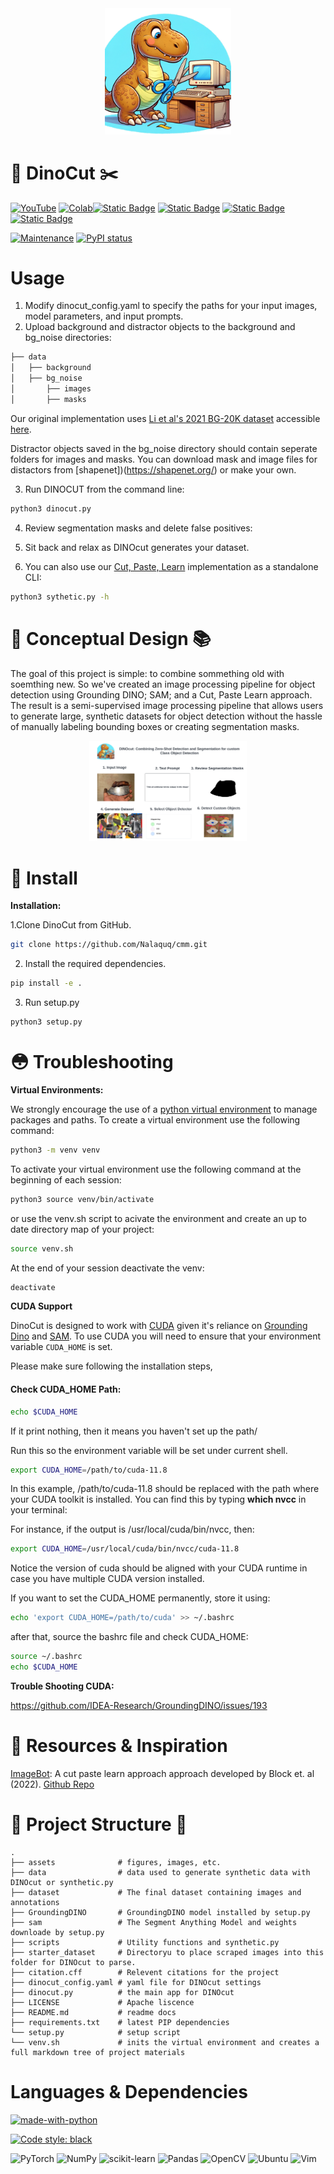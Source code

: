 
<div align="center">
    <img src="./assets/DINOcut_thumbnail.png" width="40%">
</div>


# 🦖 DinoCut ✂️

[![YouTube](https://badges.aleen42.com/src/youtube.svg)](https://www.youtube.com/watch?v=Cf0wft5CKT4) [![Colab](https://colab.research.google.com/assets/colab-badge.svg)](https://colab.research.google.com/drive/1xbq9rEOtyQh8QUQU-__E-Ub3Wy3X1NoV)[![Static Badge](https://img.shields.io/badge/GroundingDINO-arXiv-blue)](https://arxiv.org/abs/2303.05499) [![Static Badge](https://img.shields.io/badge/Segment_Anything-arXiv-blue)](https://arxiv.org/abs/2304.02643) [![Static Badge](https://img.shields.io/badge/Cut_Paste_Learn-arXiv-blue)](https://arxiv.org/abs/1708.01642) [![Static Badge](https://img.shields.io/badge/Grounded_SAM-arXiv-blue)](https://arxiv.org/abs/2401.14159)



[![Maintenance](https://img.shields.io/badge/Maintained%3F-yes-green.svg)](https://GitHub.com/Naereen/StrapDown.js/graphs/commit-activity) [![PyPI status](https://img.shields.io/pypi/status/ansicolortags.svg)](https://pypi.python.org/pypi/ansicolortags/)

#  Usage
1. Modify dinocut_config.yaml to specify the paths for your input images, model parameters, and input prompts. 
2. Upload background and distractor objects to the background and bg_noise directories: 
```bash
├── data
│   ├── background
│   ├── bg_noise
│       ├── images
│       ├── masks
```
Our original implementation uses [Li et al's 2021 BG-20K dataset](https://paperswithcode.com/dataset/bg-20k) accessible [here](https://drive.google.com/drive/folders/1ZBaMJxZtUNHIuGj8D8v3B9Adn8dbHwSS). 

Distractor objects saved in the bg_noise directory should contain seperate folders for images and masks. You can download mask and image files for distactors from [shapenet])(https://shapenet.org/) or make your own. 

3. Run DINOCUT from the command line: 
```bash
python3 dinocut.py 
```
4. Review segmentation masks and delete false positives: 

5. Sit back and relax as DINOcut generates your dataset. 

6. You can also use our [Cut, Paste, Learn](https://arxiv.org/abs/1708.01642) implementation as a standalone CLI: 
```bash
python3 sythetic.py -h
```

# 🧠 Conceptual Design 📚 
The goal of this project is simple: to combine sommething old with soemthing new. So we've created an image processing pipeline for object detection using Grounding DINO; SAM; and a Cut, Paste Learn approach. The result is a semi-supervised image processing pipeline that allows users to generate large, synthetic datasets for object detection without the hassle of manually labeling bounding boxes or creating segmentation masks. 

<div align="center">
    <img src="assets/DINOcut fig 1.png" width="50%">
</div>
 
# 🔧 Install 

**Installation:**

1.Clone DinoCut from GitHub.

```bash
git clone https://github.com/Nalaquq/cmm.git
```

2. Install the required dependencies.

```bash
pip install -e .
```

3.  Run setup.py

```bash
python3 setup.py
```
# 😳 Troubleshooting 
**Virtual Environments:**

We strongly encourage the use of a [python virtual environment](https://docs.python.org/3/library/venv.html) to manage packages and paths. To create a virtual environment use the following command: 

```bash
python3 -m venv venv
```

To activate your virtual environment use the following command at the beginning of each session: 

```bash
python3 source venv/bin/activate
``` 

or use the venv.sh script to acivate the environment and create an up to date directory map of your project:

```bash
source venv.sh
``` 
At the end of your session deactivate the venv: 

```bash
deactivate
``` 

**CUDA Support**

DinoCut is designed to work with [CUDA](https://pytorch.org/get-started/locally/) given it's reliance on [Grounding Dino](https://github.com/IDEA-Research/GroundingDINO/tree/main) and [SAM](https://github.com/facebookresearch/segment-anything). To use CUDA you will need to ensure that your environment variable `CUDA_HOME` is set. 

Please make sure following the installation steps, 
 
#### Check CUDA_HOME Path:
```bash
echo $CUDA_HOME
```
If it print nothing, then it means you haven't set up the path/

Run this so the environment variable will be set under current shell. 
```bash
export CUDA_HOME=/path/to/cuda-11.8
```
In this example, /path/to/cuda-11.8 should be replaced with the path where your CUDA toolkit is installed. You can find this by typing **which nvcc** in your terminal:

For instance, 
if the output is /usr/local/cuda/bin/nvcc, then:
```bash
export CUDA_HOME=/usr/local/cuda/bin/nvcc/cuda-11.8
```

Notice the version of cuda should be aligned with your CUDA runtime in case you have multiple CUDA version installed. 

If you want to set the CUDA_HOME permanently, store it using:

```bash
echo 'export CUDA_HOME=/path/to/cuda' >> ~/.bashrc
```
after that, source the bashrc file and check CUDA_HOME:
```bash
source ~/.bashrc
echo $CUDA_HOME
```

**Trouble Shooting CUDA:**

https://github.com/IDEA-Research/GroundingDINO/issues/193 



 # 📓 Resources & Inspiration # 

 [ImageBot](https://www.sciencedirect.com/science/article/pii/S2212827122002876?ref=pdf_download&fr=RR-2&rr=87b01ff6f8558bb9): A cut paste learn approach approach developed by Block et. al (2022). [Github Repo](https://github.com/FraunhoferIAO/Image-Bot)


# 📂 Project Structure 📂

    .
    ├── assets              # figures, images, etc. 
    ├── data                # data used to generate synthetic data with DINOcut or synthetic.py
    ├── dataset             # The final dataset containing images and annotations
    ├── GroundingDINO       # GroundingDINO model installed by setup.py
    ├── sam                 # The Segment Anything Model and weights downloade by setup.py
    ├── scripts             # Utility functions and synthetic.py
    ├── starter_dataset     # Directoryu to place scraped images into this folder for DINOcut to parse.
    ├── citation.cff        # Relevent citations for the project
    ├── dinocut_config.yaml # yaml file for DINOcut settings
    ├── dinocut.py          # the main app for DINOcut
    ├── LICENSE             # Apache liscence 
    ├── README.md           # readme docs
    ├── requirements.txt    # latest PIP dependencies 
    └── setup.py	        # setup script
    └── venv.sh             # inits the virtual environment and creates a full markdown tree of project materials


# Languages & Dependencies 
[![made-with-python](https://img.shields.io/badge/Made%20with-Python-1f425f.svg)](https://www.python.org/)
 
[![Code style: black](https://img.shields.io/badge/code%20style-black-000000.svg)](https://github.com/psf/black)


![PyTorch](https://img.shields.io/badge/PyTorch-%23EE4C2C.svg?style=for-the-badge&logo=PyTorch&logoColor=white)
![NumPy](https://img.shields.io/badge/numpy-%23013243.svg?style=for-the-badge&logo=numpy&logoColor=white)
![scikit-learn](https://img.shields.io/badge/scikit--learn-%23F7931E.svg?style=for-the-badge&logo=scikit-learn&logoColor=white)
![Pandas](https://img.shields.io/badge/pandas-%23150458.svg?style=for-the-badge&logo=pandas&logoColor=white)
![OpenCV](https://img.shields.io/badge/opencv-%23white.svg?style=for-the-badge&logo=opencv&logoColor=white)
![Ubuntu](https://img.shields.io/badge/Ubuntu-E95420?style=for-the-badge&logo=ubuntu&logoColor=white) ![Vim](https://img.shields.io/badge/VIM-%2311AB00.svg?style=for-the-badge&logo=vim&logoColor=white)

